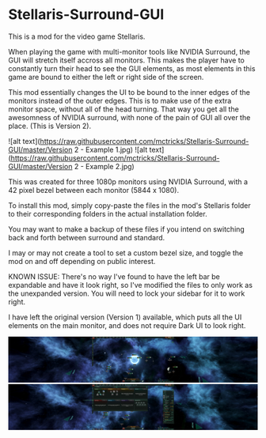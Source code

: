 # Stellaris-Surround-GUI

This is a mod for the video game Stellaris.

When playing the game with multi-monitor tools like NVIDIA Surround, the GUI will stretch itself accross all monitors.
This makes the player have to constantly turn their head to see the GUI elements, as most elements in this game are bound to 
either the left or right side of the screen.

This mod essentially changes the UI to be bound to the inner edges of the monitors instead of the outer edges. This is to make use of the extra monitor space, without all of the head turning. That way you get all the awesomness of NVIDIA surround, with none
of the pain of GUI all over the place. (This is Version 2).

![alt text](https://raw.githubusercontent.com/mctricks/Stellaris-Surround-GUI/master/Version 2 - Example 1.jpg)
![alt text](https://raw.githubusercontent.com/mctricks/Stellaris-Surround-GUI/master/Version 2 - Example 2.jpg)

This was created for three 1080p monitors using NVIDIA Surround, with a 42 pixel bezel between each monitor (5844 x 1080). 

To install this mod, simply copy-paste the files in the mod's Stellaris folder to their corresponding folders in the actual installation folder.

You may want to make a backup of these files if you intend on switching back and forth between surround and standard.

I may or may not create a tool to set a custom bezel size, and toggle the mod on and off depending on public interest.

KNOWN ISSUE: There's no way I've found to have the left bar be expandable and have it look right, so I've modified the files to only work as the unexpanded version. You will need to lock your sidebar for it to work right.

I have left the original version (Version 1) available, which puts all the UI elements on the main monitor, and does not require Dark UI to look right.

![alt text](https://raw.githubusercontent.com/mctricks/Stellaris-Surround-GUI/master/Example-1.jpg)
![alt text](https://raw.githubusercontent.com/mctricks/Stellaris-Surround-GUI/master/Example-2.jpg)

